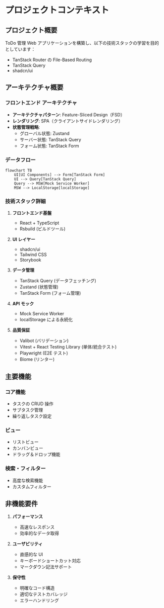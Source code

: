 # プロジェクトコンテキスト

## プロジェクト概要

ToDo 管理 Web アプリケーションを構築し、以下の技術スタックの学習を目的としています：

- TanStack Router の File-Based Routing
- TanStack Query
- shadcn/ui

## アーキテクチャ概要

### フロントエンド アーキテクチャ

- **アーキテクチャパターン**: Feature-Sliced Design（FSD）
- **レンダリング**: SPA（クライアントサイドレンダリング）
- **状態管理戦略**:
  - グローバル状態: Zustand
  - サーバー状態: TanStack Query
  - フォーム状態: TanStack Form

### データフロー

```mermaid
flowchart TB
    UI[UI Components] --> Form[TanStack Form]
    UI --> Query[TanStack Query]
    Query --> MSW[Mock Service Worker]
    MSW --> LocalStorage[localStorage]
```

### 技術スタック詳細

1. **フロントエンド基盤**

   - React + TypeScript
   - Rsbuild (ビルドツール)

2. **UI レイヤー**

   - shadcn/ui
   - Tailwind CSS
   - Storybook

3. **データ管理**

   - TanStack Query (データフェッチング)
   - Zustand (状態管理)
   - TanStack Form (フォーム管理)

4. **API モック**

   - Mock Service Worker
   - localStorage による永続化

5. **品質保証**
   - Valibot (バリデーション)
   - Vitest + React Testing Library (単体/統合テスト)
   - Playwright (E2E テスト)
   - Biome (リンター)

## 主要機能

### コア機能

- タスクの CRUD 操作
- サブタスク管理
- 繰り返しタスク設定

### ビュー

- リストビュー
- カンバンビュー
- ドラッグ＆ドロップ機能

### 検索・フィルター

- 高度な検索機能
- カスタムフィルター

## 非機能要件

1. **パフォーマンス**

   - 高速なレスポンス
   - 効率的なデータ取得

2. **ユーザビリティ**

   - 直感的な UI
   - キーボードショートカット対応
   - マークダウン記法サポート

3. **保守性**
   - 明確なコード構造
   - 適切なテストカバレッジ
   - エラーハンドリング
